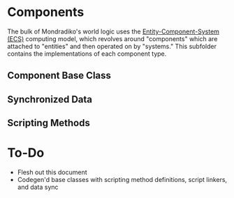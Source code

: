 # Components

The bulk of Mondradiko's world logic uses the
[Entity-Component-System (ECS)](https://en.wikipedia.org/wiki/Entity_component_system)
computing model, which revolves around "components" which are attached to
"entities" and then operated on by "systems." This subfolder contains the
implementations of each component type.

## Component Base Class

## Synchronized Data

## Scripting Methods

##

# To-Do

- Flesh out this document
- Codegen'd base classes with scripting method definitions, script linkers, and data sync

